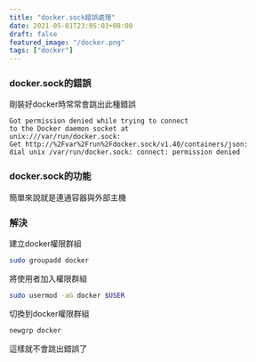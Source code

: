 ```yaml
---
title: "docker.sock錯誤處理"
date: 2021-05-01T23:05:03+08:00
draft: false
featured_image: "/docker.png"
tags: ["docker"]
---
```


### docker.sock的錯誤
剛裝好docker時常常會跳出此種錯誤
```
Got permission denied while trying to connect 
to the Docker daemon socket at 
unix:///var/run/docker.sock: 
Get http://%2Fvar%2Frun%2Fdocker.sock/v1.40/containers/json: 
dial unix /var/run/docker.sock: connect: permission denied
```

### docker.sock的功能
簡單來說就是連通容器與外部主機

### 解決
建立docker權限群組
```bash
sudo groupadd docker
```
將使用者加入權限群組
```bash
sudo usermod -aG docker $USER
```
切換到docker權限群組
```bash
newgrp docker 
```
這樣就不會跳出錯誤了